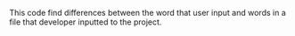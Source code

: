 This code find differences between the word that user input and words in a file that developer inputted to the project.